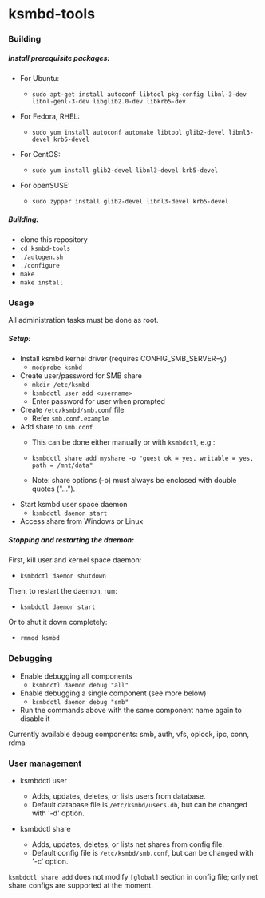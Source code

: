 # ksmbd-tools

### Building

##### Install prerequisite packages:

- For Ubuntu:
  - `sudo apt-get install autoconf libtool pkg-config libnl-3-dev libnl-genl-3-dev libglib2.0-dev libkrb5-dev`

- For Fedora, RHEL:
  - `sudo yum install autoconf automake libtool glib2-devel libnl3-devel krb5-devel`

- For CentOS:
  - `sudo yum install glib2-devel libnl3-devel krb5-devel`

- For openSUSE:
  - `sudo zypper install glib2-devel libnl3-devel krb5-devel`


##### Building:

- clone this repository
- `cd ksmbd-tools`
- `./autogen.sh`
- `./configure`
- `make`
- `make install`


### Usage

All administration tasks must be done as root.

##### Setup:

- Install ksmbd kernel driver (requires CONFIG_SMB_SERVER=y)
	- `modprobe ksmbd`
- Create user/password for SMB share
	- `mkdir /etc/ksmbd`
	- `ksmbdctl user add <username>`
	- Enter password for user when prompted
- Create `/etc/ksmbd/smb.conf` file
	- Refer `smb.conf.example`
- Add share to `smb.conf`
	- This can be done either manually or with `ksmbdctl`, e.g.:
	- `ksmbdctl share add myshare -o "guest ok = yes, writable = yes, path = /mnt/data"`

	- Note: share options (-o) must always be enclosed with double quotes ("...").
- Start ksmbd user space daemon
	- `ksmbdctl daemon start`
- Access share from Windows or Linux


##### Stopping and restarting the daemon:

First, kill user and kernel space daemon:
  - `ksmbdctl daemon shutdown`

Then, to restart the daemon, run:
  - `ksmbdctl daemon start`

Or to shut it down completely:
  - `rmmod ksmbd`


### Debugging

- Enable debugging all components
  - `ksmbdctl daemon debug "all"`
- Enable debugging a single component (see more below)
  - `ksmbdctl daemon debug "smb"`
- Run the commands above with the same component name again to disable it

Currently available debug components:
smb, auth, vfs, oplock, ipc, conn, rdma


### User management

- ksmbdctl user
  - Adds, updates, deletes, or lists users from database.
  - Default database file is `/etc/ksmbd/users.db`, but can be changed with '-d'
    option.

- ksmbdctl share
  - Adds, updates, deletes, or lists net shares from config file.
  - Default config file is `/etc/ksmbd/smb.conf`, but can be changed with '-c'
    option.

`ksmbdctl share add` does not modify `[global]` section in config file; only net
share configs are supported at the moment.
